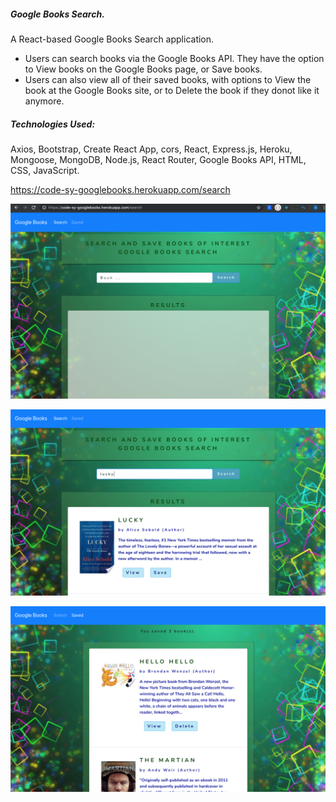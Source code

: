 ##### Google Books Search.

A React-based Google Books Search application.
- Users can search books via the Google Books API. They have the option to View books on the Google Books page, or Save books.
- Users can also view all of their saved books, with options to View the book at the Google Books site, or to Delete the book if they donot like it anymore.

##### Technologies Used:

Axios, Bootstrap, Create React App, cors, React, Express.js, Heroku, Mongoose, MongoDB, Node.js, React Router, Google Books API, HTML, CSS, JavaScript.

https://code-sy-googlebooks.herokuapp.com/search

![screen](screen/screen.png)

![screen](screen/screen1.png)

![screen](screen/screen2.png)


